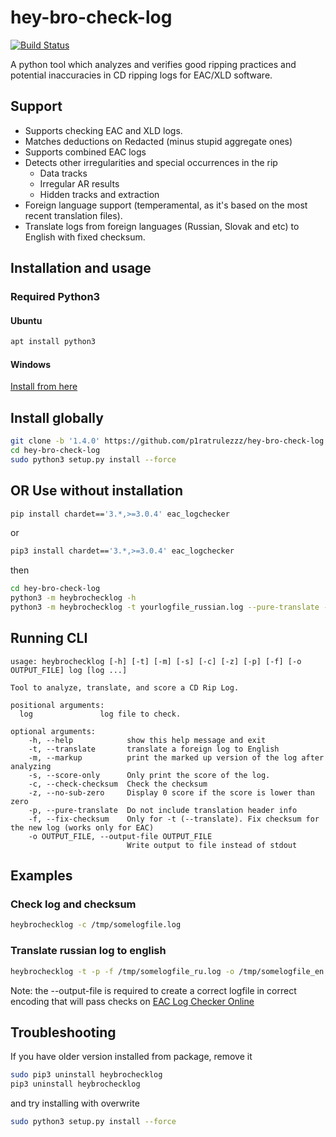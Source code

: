 # hey-bro-check-log

[![Build Status](https://travis-ci.org/ligh7s/hey-bro-check-log.svg?branch=master)](https://travis-ci.org/ligh7s/hey-bro-check-log)

A python tool which analyzes and verifies good ripping practices and potential inaccuracies
in CD ripping logs for EAC/XLD software.

## Support

- Supports checking EAC and XLD logs.
- Matches deductions on Redacted (minus stupid aggregate ones)
- Supports combined EAC logs
- Detects other irregularities and special occurrences in the rip
  - Data tracks
  - Irregular AR results
  - Hidden tracks and extraction
- Foreign language support (temperamental, as it's based on the most recent translation files).
- Translate logs from foreign languages (Russian, Slovak and etc) to English with fixed checksum.

## Installation and usage

### Required Python3

#### Ubuntu
```bash
apt install python3
```

#### Windows

[Install from here](https://www.python.org/downloads/windows/)

## Install globally
```bash
git clone -b '1.4.0' https://github.com/p1ratrulezzz/hey-bro-check-log.git
cd hey-bro-check-log
sudo python3 setup.py install --force
```

## OR Use without installation
```bash
pip install chardet=='3.*,>=3.0.4' eac_logchecker
```

or 

```bash
pip3 install chardet=='3.*,>=3.0.4' eac_logchecker
```

then

```bash
cd hey-bro-check-log
python3 -m heybrochecklog -h
python3 -m heybrochecklog -t yourlogfile_russian.log --pure-translate --fix-checksum > /tmp/your-translated-log-file_english.log
```

## Running CLI

```
usage: heybrochecklog [-h] [-t] [-m] [-s] [-c] [-z] [-p] [-f] [-o OUTPUT_FILE] log [log ...]

Tool to analyze, translate, and score a CD Rip Log.

positional arguments:
  log               log file to check.

optional arguments:
    -h, --help            show this help message and exit
    -t, --translate       translate a foreign log to English
    -m, --markup          print the marked up version of the log after analyzing
    -s, --score-only      Only print the score of the log.
    -c, --check-checksum  Check the checksum
    -z, --no-sub-zero     Display 0 score if the score is lower than zero
    -p, --pure-translate  Do not include translation header info
    -f, --fix-checksum    Only for -t (--translate). Fix checksum for the new log (works only for EAC)
    -o OUTPUT_FILE, --output-file OUTPUT_FILE
                          Write output to file instead of stdout

```

## Examples

### Check log and checksum

```bash
heybrochecklog -c /tmp/somelogfile.log
```

### Translate russian log to english

```bash
heybrochecklog -t -p -f /tmp/somelogfile_ru.log -o /tmp/somelogfile_en.log
```

Note: the --output-file is required to create a correct logfile in correct encoding that will pass checks on [EAC Log Checker Online](https://www.exactaudiocopy.de/log/check.aspx)

## Troubleshooting

If you have older version installed from package, remove it

```bash
sudo pip3 uninstall heybrochecklog
pip3 uninstall heybrochecklog
```

and try installing with overwrite

```bash
sudo python3 setup.py install --force
```

